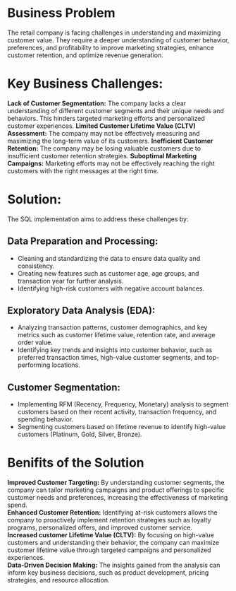 # Business Problem  
The retail company is facing challenges in understanding and maximizing customer value. They require a deeper understanding of customer behavior, preferences, and profitability to improve marketing strategies, enhance customer retention, and optimize revenue generation.

# Key Business Challenges:  
**Lack of Customer Segmentation:** The company lacks a clear understanding of different customer segments and their unique needs and behaviors. This hinders targeted marketing efforts and personalized customer experiences.
**Limited Customer Lifetime Value (CLTV) Assessment:**  The company may not be effectively measuring and maximizing the long-term value of its customers.
**Inefficient Customer Retention:**  The company may be losing valuable customers due to insufficient customer retention strategies.
**Suboptimal Marketing Campaigns:** Marketing efforts may not be effectively reaching the right customers with the right messages at the right time.

# Solution:  
The SQL implementation aims to address these challenges by:  
## Data Preparation and Processing:  
- Cleaning and standardizing the data to ensure data quality and consistency.
- Creating new features such as customer age, age groups, and transaction year for further analysis.
- Identifying high-risk customers with negative account balances.

## Exploratory Data Analysis (EDA):  
- Analyzing transaction patterns, customer demographics, and key metrics such as customer lifetime value, retention rate, and average order value.
- Identifying key trends and insights into customer behavior, such as preferred transaction times, high-value customer segments, and top-performing locations.

## Customer Segmentation:  
- Implementing RFM (Recency, Frequency, Monetary) analysis to segment customers based on their recent activity, transaction frequency, and spending behavior.
- Segmenting customers based on lifetime revenue to identify high-value customers (Platinum, Gold, Silver, Bronze).


# Benifits of the Solution  
**Improved Customer Targeting:** By understanding customer segments, the company can tailor marketing campaigns and product offerings to specific customer needs and preferences, increasing the effectiveness of marketing spend.  
**Enhanced Customer Retention:** Identifying at-risk customers allows the company to proactively implement retention strategies such as loyalty programs, personalized offers, and improved customer service.  
**Increased customer Lifetime Value (CLTV):** By focusing on high-value customers and understanding their behavior, the company can maximize customer lifetime value through targeted campaigns and personalized experiences.  
**Data-Driven Decision Making:** The insights gained from the analysis can inform key business decisions, such as product development, pricing strategies, and resource allocation.  
